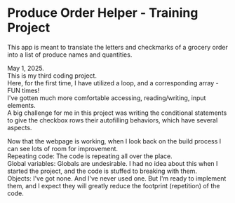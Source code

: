 # Produce Order Helper - Training Project

This app is meant to translate the letters and checkmarks of a grocery order into a list of produce names and quantities.  

May 1, 2025.  
This is my third coding project.  
Here, for the first time, I have utilized a loop, and a corresponding array - FUN times!  
I've gotten much more comfortable accessing, reading/writing, input elements.  
A big challenge for me in this project was writing the conditional statements to give the checkbox rows their autofilling behaviors, which have several aspects.  

Now that the webpage is working, when I look back on the build process I can see lots of room for improvement.  
Repeating code: The code is repeating all over the place.  
Global variables: Globals are undesirable. I had no idea about this when I started the project, and the code is stuffed to breaking with them.  
Objects: I've got none. And I've never used one. But I'm ready to implement them, and I expect they will greatly reduce the footprint (repetition) of the code.
